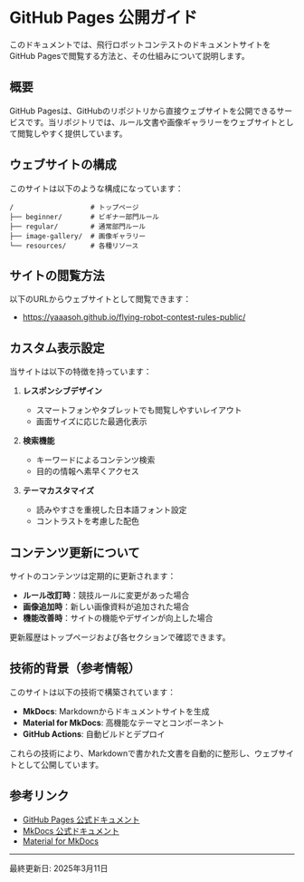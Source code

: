 # GitHub Pages 公開ガイド

このドキュメントでは、飛行ロボットコンテストのドキュメントサイトをGitHub Pagesで閲覧する方法と、その仕組みについて説明します。

## 概要

GitHub Pagesは、GitHubのリポジトリから直接ウェブサイトを公開できるサービスです。当リポジトリでは、ルール文書や画像ギャラリーをウェブサイトとして閲覧しやすく提供しています。

## ウェブサイトの構成

このサイトは以下のような構成になっています：

```
/                   # トップページ
├── beginner/       # ビギナー部門ルール
├── regular/        # 通常部門ルール
├── image-gallery/  # 画像ギャラリー
└── resources/      # 各種リソース
```

## サイトの閲覧方法

以下のURLからウェブサイトとして閲覧できます：
- https://yaaasoh.github.io/flying-robot-contest-rules-public/

## カスタム表示設定

当サイトは以下の特徴を持っています：

1. **レスポンシブデザイン**
   - スマートフォンやタブレットでも閲覧しやすいレイアウト
   - 画面サイズに応じた最適化表示

2. **検索機能**
   - キーワードによるコンテンツ検索
   - 目的の情報へ素早くアクセス

3. **テーマカスタマイズ**
   - 読みやすさを重視した日本語フォント設定
   - コントラストを考慮した配色

## コンテンツ更新について

サイトのコンテンツは定期的に更新されます：

- **ルール改訂時**：競技ルールに変更があった場合
- **画像追加時**：新しい画像資料が追加された場合
- **機能改善時**：サイトの機能やデザインが向上した場合

更新履歴はトップページおよび各セクションで確認できます。

## 技術的背景（参考情報）

このサイトは以下の技術で構築されています：

- **MkDocs**: Markdownからドキュメントサイトを生成
- **Material for MkDocs**: 高機能なテーマとコンポーネント
- **GitHub Actions**: 自動ビルドとデプロイ

これらの技術により、Markdownで書かれた文書を自動的に整形し、ウェブサイトとして公開しています。

## 参考リンク

- [GitHub Pages 公式ドキュメント](https://docs.github.com/ja/pages)
- [MkDocs 公式ドキュメント](https://www.mkdocs.org/)
- [Material for MkDocs](https://squidfunk.github.io/mkdocs-material/)

---

最終更新日: 2025年3月11日
